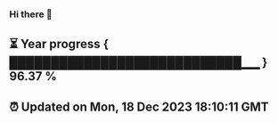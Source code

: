 ### Hi there 👋
⏳ Year progress { ████████████████████████████▁▁ } 96.37 %
---
⏰ Updated on Mon, 18 Dec 2023 18:10:11 GMT
---
